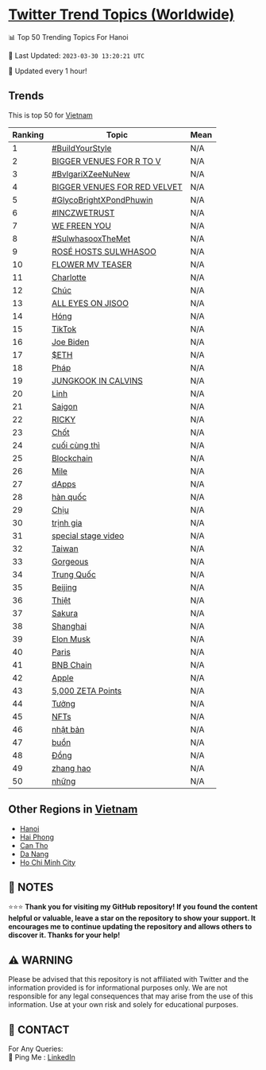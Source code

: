 [Twitter Trend Topics (Worldwide)](https://github.com/ErcinDedeoglu/Twitter-Trend-Topics)
==========


📊 Top 50 Trending Topics For Hanoi

📆 Last Updated: `2023-03-30 13:20:21 UTC`

🔧 Updated every 1 hour!


## Trends

This is top 50 for [Vietnam](</Vietnam>)

| Ranking | Topic | Mean |
| ------- | ------------ | ------------ |
| 1 | [#BuildYourStyle](http://twitter.com/search?q=%23BuildYourStyle) | N/A |
| 2 | [BIGGER VENUES FOR R TO V](http://twitter.com/search?q=BIGGER+VENUES+FOR+R+TO+V) | N/A |
| 3 | [#BvlgariXZeeNuNew](http://twitter.com/search?q=%23BvlgariXZeeNuNew) | N/A |
| 4 | [BIGGER VENUES FOR RED VELVET](http://twitter.com/search?q=BIGGER+VENUES+FOR+RED+VELVET) | N/A |
| 5 | [#GlycoBrightXPondPhuwin](http://twitter.com/search?q=%23GlycoBrightXPondPhuwin) | N/A |
| 6 | [#INCZWETRUST](http://twitter.com/search?q=%23INCZWETRUST) | N/A |
| 7 | [WE FREEN YOU](http://twitter.com/search?q=WE+FREEN+YOU) | N/A |
| 8 | [#SulwhasooxTheMet](http://twitter.com/search?q=%23SulwhasooxTheMet) | N/A |
| 9 | [ROSÉ HOSTS SULWHASOO](http://twitter.com/search?q=ROS%c3%89+HOSTS+SULWHASOO) | N/A |
| 10 | [FLOWER MV TEASER](http://twitter.com/search?q=FLOWER+MV+TEASER) | N/A |
| 11 | [Charlotte](http://twitter.com/search?q=Charlotte) | N/A |
| 12 | [Chúc](http://twitter.com/search?q=Ch%c3%bac) | N/A |
| 13 | [ALL EYES ON JISOO](http://twitter.com/search?q=ALL+EYES+ON+JISOO) | N/A |
| 14 | [Hóng](http://twitter.com/search?q=H%c3%b3ng) | N/A |
| 15 | [TikTok](http://twitter.com/search?q=TikTok) | N/A |
| 16 | [Joe Biden](http://twitter.com/search?q=Joe+Biden) | N/A |
| 17 | [$ETH](http://twitter.com/search?q=%24ETH) | N/A |
| 18 | [Pháp](http://twitter.com/search?q=Ph%c3%a1p) | N/A |
| 19 | [JUNGKOOK IN CALVINS](http://twitter.com/search?q=JUNGKOOK+IN+CALVINS) | N/A |
| 20 | [Linh](http://twitter.com/search?q=Linh) | N/A |
| 21 | [Saigon](http://twitter.com/search?q=Saigon) | N/A |
| 22 | [RICKY](http://twitter.com/search?q=RICKY) | N/A |
| 23 | [Chốt](http://twitter.com/search?q=Ch%e1%bb%91t) | N/A |
| 24 | [cuối cùng thì](http://twitter.com/search?q=cu%e1%bb%91i+c%c3%b9ng+th%c3%ac) | N/A |
| 25 | [Blockchain](http://twitter.com/search?q=Blockchain) | N/A |
| 26 | [Mile](http://twitter.com/search?q=Mile) | N/A |
| 27 | [dApps](http://twitter.com/search?q=dApps) | N/A |
| 28 | [hàn quốc](http://twitter.com/search?q=h%c3%a0n+qu%e1%bb%91c) | N/A |
| 29 | [Chịu](http://twitter.com/search?q=Ch%e1%bb%8bu) | N/A |
| 30 | [trịnh gia](http://twitter.com/search?q=tr%e1%bb%8bnh+gia) | N/A |
| 31 | [special stage video](http://twitter.com/search?q=special+stage+video) | N/A |
| 32 | [Taiwan](http://twitter.com/search?q=Taiwan) | N/A |
| 33 | [Gorgeous](http://twitter.com/search?q=Gorgeous) | N/A |
| 34 | [Trung Quốc](http://twitter.com/search?q=Trung+Qu%e1%bb%91c) | N/A |
| 35 | [Beijing](http://twitter.com/search?q=Beijing) | N/A |
| 36 | [Thiệt](http://twitter.com/search?q=Thi%e1%bb%87t) | N/A |
| 37 | [Sakura](http://twitter.com/search?q=Sakura) | N/A |
| 38 | [Shanghai](http://twitter.com/search?q=Shanghai) | N/A |
| 39 | [Elon Musk](http://twitter.com/search?q=Elon+Musk) | N/A |
| 40 | [Paris](http://twitter.com/search?q=Paris) | N/A |
| 41 | [BNB Chain](http://twitter.com/search?q=BNB+Chain) | N/A |
| 42 | [Apple](http://twitter.com/search?q=Apple) | N/A |
| 43 | [5,000 ZETA Points](http://twitter.com/search?q=5%2c000+ZETA+Points) | N/A |
| 44 | [Tưởng](http://twitter.com/search?q=T%c6%b0%e1%bb%9fng) | N/A |
| 45 | [NFTs](http://twitter.com/search?q=NFTs) | N/A |
| 46 | [nhật bản](http://twitter.com/search?q=nh%e1%ba%adt+b%e1%ba%a3n) | N/A |
| 47 | [buồn](http://twitter.com/search?q=bu%e1%bb%93n) | N/A |
| 48 | [Đồng](http://twitter.com/search?q=%c4%90%e1%bb%93ng) | N/A |
| 49 | [zhang hao](http://twitter.com/search?q=zhang+hao) | N/A |
| 50 | [những](http://twitter.com/search?q=nh%e1%bb%afng) | N/A |



## Other Regions in [Vietnam](</Vietnam>)

* [Hanoi](</Vietnam/Hanoi.md>)
* [Hai Phong](</Vietnam/Hai Phong.md>)
* [Can Tho](</Vietnam/Can Tho.md>)
* [Da Nang](</Vietnam/Da Nang.md>)
* [Ho Chi Minh City](</Vietnam/Ho Chi Minh City.md>)



## 📝 NOTES

⭐⭐⭐ **Thank you for visiting my GitHub repository! If you found the content helpful or valuable, leave a star on the repository to show your support. It encourages me to continue updating the repository and allows others to discover it. Thanks for your help!**


## ⚠️ WARNING

Please be advised that this repository is not affiliated with Twitter and the information provided is for informational purposes only. We are not responsible for any legal consequences that may arise from the use of this information. Use at your own risk and solely for educational purposes.


## 📨 CONTACT

 For Any Queries:  
            🏓 Ping Me : [LinkedIn](https://www.linkedin.com/in/ercindedeoglu/)
